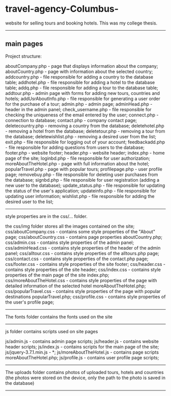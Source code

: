 # travel-agency-Columbus-
website for selling tours and booking hotels. This was my college thesis.

----------------------------------------------------------------------------------
main pages
----------------------------------------------------------------------------------

Project structure:

aboutCompany.php - page that displays information about the company;
aboutCountry.php - page with information about the selected country;
addcountry.php - file responsible for adding a country to the database table;
addhotel.php - file responsible for adding a hotel to the database table;
addq.php - file responsible for adding a tour to the database table;
addtour.php - admin page with forms for adding new tours, countries and hotels;
addUsrAboutInfo.php - file responsible for generating a user order for the purchase of a tour;
admin.php - admin page;
adminHead.php - header in the admin panel;
check_username.php - file responsible for checking the uniqueness of the email entered by the user;
connect.php - connection to database;
contact.php - company contact page;
deletecountry.php - removing a country from the database;
deletehotel.php - removing a hotel from the database;
deletetour.php - removing a tour from the database;
deletewishlist.php - removing a desired user from the list;
exit.php - file responsible for logging out of your account;
feedbackadd.php - file responsible for adding questions from users to the database;
footer.php - website footer;
header.php - website header;
index.php - home page of the site;
loginbd.php - file responsible for user authorization;
moreAboutTheHotel.php - page with full information about the hotel;
popularTravel.php - page with popular tours;
profilepage.php - user profile page;
removebuy.php - file responsible for deleting user purchases from the database;
signbd.php - file responsible for user registration (adding a new user to the database);
update_status.php - file responsible for updating the status of the user's application;
updateinfo.php - file responsible for updating user information;
wishlist.php - file responsible for adding the desired user to the list;

----------------------------------------------------------------------------------

style properties are in the css/... folder.

the css/img folder stores all the images contained on the site;
css/aboutCompany.css - contains some style properties of the "About" page;
css/aboutCountry.css - contains page properties aboutCountry.php;
css/admin.css - contains style properties of the admin panel;
css/adminHead.css - contains style properties of the header of the admin panel;
css/alltour.css - contains style properties of the alltours.php page;
css/contact.css - contains style properties of the contact.php page;
css/footer.css - contains style properties of the site footer;
css/header.css - contains style properties of the site header;
css/index.css - contains style properties of the main page of the site index.php;
css/moreAboutTheHotel.css - contains style properties of the page with detailed information of the selected hotel moreAboutTheHotel.php;
css/popularTravel.css - contains style properties of the page with popular destinations popularTravel.php;
css/profile.css - contains style properties of the user's profile page;

----------------------------------------------------------------------------------

The fonts folder contains the fonts used on the site

----------------------------------------------------------------------------------

js folder contains scripts used on site pages

js/admin.js - contains admin page scripts;
js/header.js - contains website header scripts;
js/index.js - contains scripts for the main page of the site;
js/jquery-3.7.1.min.js - *;
js/moreAboutTheHotel.js - contains page scripts moreAboutTheHotel.php;
js/profile.js - contains user profile page scripts;

----------------------------------------------------------------------------------

The uploads folder contains photos of uploaded tours, hotels and countries (the photos were stored on the device, only the path to the photo is saved in the database)

----------------------------------------------------------------------------------


